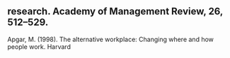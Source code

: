 ## research. Academy of Management Review, 26, 512–529.

Apgar, M. (1998). The alternative workplace: Changing where and how people work. Harvard